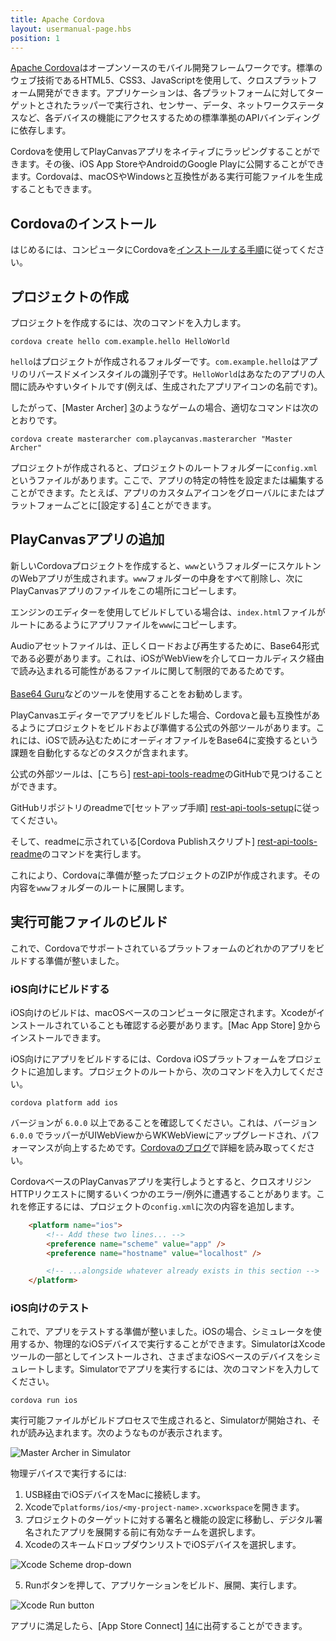 ```yaml
---
title: Apache Cordova
layout: usermanual-page.hbs
position: 1
---
```


[Apache Cordova][1]はオープンソースのモバイル開発フレームワークです。標準のウェブ技術であるHTML5、CSS3、JavaScriptを使用して、クロスプラットフォーム開発ができます。アプリケーションは、各プラットフォームに対してターゲットとされたラッパーで実行され、センサー、データ、ネットワークステータスなど、各デバイスの機能にアクセスするための標準準拠のAPIバインディングに依存します。

Cordovaを使用してPlayCanvasアプリをネイティブにラッピングすることができます。その後、iOS App StoreやAndroidのGoogle Playに公開することができます。Cordovaは、macOSやWindowsと互換性がある実行可能ファイルを生成することもできます。

## Cordovaのインストール

はじめるには、コンピュータにCordovaを[インストールする手順][2]に従ってください。

## プロジェクトの作成

プロジェクトを作成するには、次のコマンドを入力します。

```
cordova create hello com.example.hello HelloWorld
```

`hello`はプロジェクトが作成されるフォルダーです。`com.example.hello`はアプリのリバースドメインスタイルの識別子です。`HelloWorld`はあなたのアプリの人間に読みやすいタイトルです(例えば、生成されたアプリアイコンの名前です)。

したがって、[Master Archer] [3]のようなゲームの場合、適切なコマンドは次のとおりです。

```
cordova create masterarcher com.playcanvas.masterarcher "Master Archer"
```

プロジェクトが作成されると、プロジェクトのルートフォルダーに`config.xml`というファイルがあります。ここで、アプリの特定の特性を設定または編集することができます。たとえば、アプリのカスタムアイコンをグローバルにまたはプラットフォームごとに[設定する] [4]ことができます。

## PlayCanvasアプリの追加

新しいCordovaプロジェクトを作成すると、`www`というフォルダーにスケルトンのWebアプリが生成されます。`www`フォルダーの中身をすべて削除し、次にPlayCanvasアプリのファイルをこの場所にコピーします。

エンジンのエディターを使用してビルドしている場合は、`index.html`ファイルがルートにあるようにアプリファイルを`www`にコピーします。

<div class="alert alert-info">
    <div>Audioアセットファイルは、正しくロードおよび再生するために、Base64形式である必要があります。これは、iOSがWebViewを介してローカルディスク経由で読み込まれる可能性があるファイルに関して制限的であるためです。</div><br />
    <div><a href="https://base64.guru/converter/encode/audio" target="_blank">Base64 Guru</a>などのツールを使用することをお勧めします。</div>
</div>

PlayCanvasエディターでアプリをビルドした場合、Cordovaと最も互換性があるようにプロジェクトをビルドおよび準備する公式の外部ツールがあります。これには、iOSで読み込むためにオーディオファイルをBase64に変換するという課題を自動化するなどのタスクが含まれます。

公式の外部ツールは、[こちら] [rest-api-tools-readme]のGitHubで見つけることができます。

GitHubリポジトリのreadmeで[セットアップ手順] [rest-api-tools-setup]に従ってください。

そして、readmeに示されている[Cordova Publishスクリプト] [rest-api-tools-readme]のコマンドを実行します。

これにより、Cordovaに準備が整ったプロジェクトのZIPが作成されます。その内容を`www`フォルダーのルートに展開します。

## 実行可能ファイルのビルド

これで、Cordovaでサポートされているプラットフォームのどれかのアプリをビルドする準備が整いました。

### iOS向けにビルドする

iOS向けのビルドは、macOSベースのコンピュータに限定されます。Xcodeがインストールされていることも確認する必要があります。[Mac App Store] [9]からインストールできます。

iOS向けにアプリをビルドするには、Cordova iOSプラットフォームをプロジェクトに追加します。プロジェクトのルートから、次のコマンドを入力してください。

```
cordova platform add ios
```

バージョンが `6.0.0` 以上であることを確認してください。これは、バージョン `6.0.0` でラッパーがUIWebViewからWKWebViewにアップグレードされ、パフォーマンスが向上するためです。[Cordovaのブログ][10]で詳細を読み取ってください。

CordovaベースのPlayCanvasアプリを実行しようとすると、クロスオリジンHTTPリクエストに関するいくつかのエラー/例外に遭遇することがあります。これを修正するには、プロジェクトの`config.xml`に次の内容を追加します。

```html
    <platform name="ios">
        <!-- Add these two lines... -->
        <preference name="scheme" value="app" />
        <preference name="hostname" value="localhost" />

        <!-- ...alongside whatever already exists in this section -->
    </platform>
```

### iOS向けのテスト

これで、アプリをテストする準備が整いました。iOSの場合、シミュレータを使用するか、物理的なiOSデバイスで実行することができます。SimulatorはXcodeツールの一部としてインストールされ、さまざまなiOSベースのデバイスをシミュレートします。Simulatorでアプリを実行するには、次のコマンドを入力してください。

```
cordova run ios
```

実行可能ファイルがビルドプロセスで生成されると、Simulatorが開始され、それが読み込まれます。次のようなものが表示されます。

![Master Archer in Simulator][11]

物理デバイスで実行するには:

1. USB経由でiOSデバイスをMacに接続します。
2. Xcodeで`platforms/ios/<my-project-name>.xcworkspace`を開きます。
3. プロジェクトのターゲットに対する署名と機能の設定に移動し、デジタル署名されたアプリを展開する前に有効なチームを選択します。
4. XcodeのスキームドロップダウンリストでiOSデバイスを選択します。

![Xcode Scheme drop-down][12]

5. Runボタンを押して、アプリケーションをビルド、展開、実行します。

![Xcode Run button][13]

アプリに満足したら、[App Store Connect] [14]に出荷することができます。

[1]: https://cordova.apache.org/
[2]: https://cordova.apache.org/docs/en/latest/guide/cli/index.html#installing-the-cordova-cli
[3]: https://playcanv.as/p/JERg21J8/
[4]: https://cordova.apache.org/docs/en/latest/config_ref/images.html
[5]: /images/user-manual/publishing/toolbar-publish.png
[6]: /images/user-manual/publishing/cordova/download-zip.png
[7]: /images/user-manual/publishing/cordova/download-new-build.png
[8]: /user-manual/api/app-download/
[9]: https://apps.apple.com/us/app/xcode/id497799835?mt=12
[10]: https://cordova.apache.org/announcements/2020/06/01/cordova-ios-release-6.0.0.html
[11]: /images/user-manual/publishing/cordova/simulator-master-archer.png
[12]: /images/user-manual/publishing/cordova/xcode-scheme.png
[13]: /images/user-manual/publishing/cordova/xcode-run.png
[14]: https://developer.apple.com/app-store-connect/
[rest-api-tools-readme]: https://github.com/playcanvas/playcanvas-rest-api-tools#cordova-publish
[rest-api-tools-setup]: https://github.com/playcanvas/playcanvas-rest-api-tools#setup
